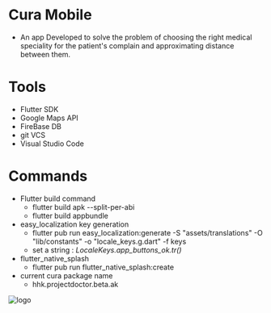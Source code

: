 # Cura Mobile
- An app Developed to solve the problem of choosing the right medical speciality for the patient's complain and approximating distance between them.

# Tools 
- Flutter SDK
- Google Maps API
- FireBase DB
- git VCS
- Visual Studio Code

# Commands 
- Flutter build command
    - flutter build apk --split-per-abi
    - flutter build appbundle
- easy_localization key generation 
    - flutter pub run easy_localization:generate -S "assets/translations" -O "lib/constants" -o "locale_keys.g.dart" -f keys
    - set a string : *LocaleKeys.app_buttons_ok.tr()*
- flutter_native_splash
    - flutter pub run flutter_native_splash:create
- current cura package name
    - hhk.projectdoctor.beta.ak
      


![logo](https://user-images.githubusercontent.com/70376381/114017638-efb24c80-9874-11eb-9fbc-7b58a91421a0.jpg)


